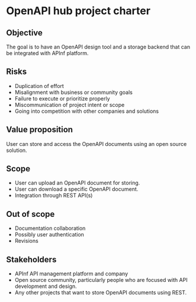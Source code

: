 # OpenAPI hub project charter

## Objective
The goal is to have an OpenAPI design tool and a storage backend that can be integrated with APInf platform.

## Risks
* Duplication of effort
* Misalignment with business or community goals
* Failure to execute or prioritize properly
* Miscommunication of project intent or scope
* Going into competition with other companies and solutions

## Value proposition
User can store and access the OpenAPI documents using an open source solution.

## Scope
* User can upload an OpenAPI document for storing.
* User can download a specific OpenAPI document.
* Integration through REST API(s)

## Out of scope
* Documentation collaboration
* Possibly user authentication
* Revisions

## Stakeholders
* APInf API management platform and company
* Open source community, particularly people who are focused with API development and design.
* Any other projects that want to store OpenAPI documents using REST.
